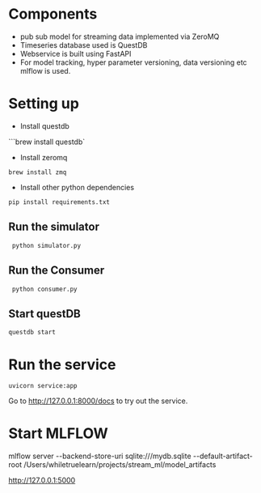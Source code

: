 
# Components 

- pub sub model for streaming data implemented via ZeroMQ
- Timeseries database used is QuestDB
- Webservice is built using FastAPI
- For model tracking, hyper parameter versioning, data versioning etc mlflow is used. 

# Setting up 

- Install questdb

```brew install questdb` 

- Install zeromq

```brew install zmq```

- Install other python dependencies 

```pip install requirements.txt```


## Run the simulator

``` python simulator.py```

## Run the Consumer 

``` python consumer.py```

## Start questDB 

``` questdb start ```

# Run the service 

```uvicorn service:app ```

Go to http://127.0.0.1:8000/docs to try out the service.

# Start MLFLOW

mlflow server --backend-store-uri sqlite:///mydb.sqlite --default-artifact-root /Users/whiletruelearn/projects/stream_ml/model_artifacts

http://127.0.0.1:5000